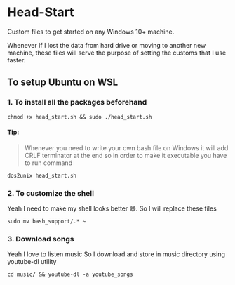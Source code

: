 # Head-Start
Custom files to get started on any Windows 10+ machine.

Whenever If I lost the data from hard drive or moving to another new machine, these files will serve the purpose of setting the customs that I use faster.

## To setup Ubuntu on WSL
### 1. To install all the packages beforehand
```
chmod +x head_start.sh && sudo ./head_start.sh
```

#### Tip: 
> Whenever you need to write your own bash file on Windows it will add CRLF terminator at the end so in order to make it executable you have to run command 
```
dos2unix head_start.sh
```

### 2. To customize the shell 
Yeah I need to make my shell looks better :smile:. So I will replace these files
```
sudo mv bash_support/.* ~
```

### 3. Download songs
Yeah I love to listen music So I download and store in music directory using youtube-dl utility 
```
cd music/ && youtube-dl -a youtube_songs
```

